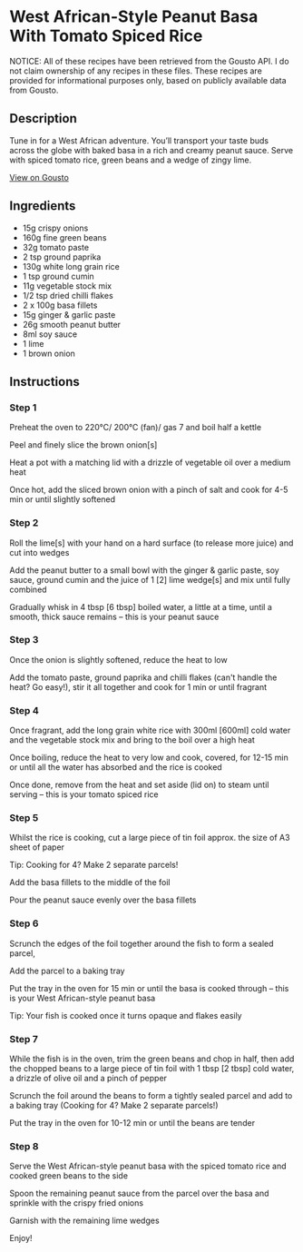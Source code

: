 # West African-Style Peanut Basa With Tomato Spiced Rice

NOTICE: All of these recipes have been retrieved from the Gousto API. I do not claim ownership of any recipes in these files. These recipes are provided for informational purposes only, based on publicly available data from Gousto.

## Description

Tune in for a West African adventure. You’ll transport your taste buds across the globe with baked basa in a rich and creamy peanut sauce. Serve with spiced tomato rice, green beans and a wedge of zingy lime. 

[View on Gousto](https://www.gousto.co.uk/recipes/cookbook/west-african-style-peanut-basa-with-tomato-spiced-rice)

## Ingredients

- 15g crispy onions
- 160g fine green beans
- 32g tomato paste
- 2 tsp ground paprika
- 130g white long grain rice
- 1 tsp ground cumin
- 11g vegetable stock mix
- 1/2 tsp dried chilli flakes
- 2 x 100g basa fillets
- 15g ginger & garlic paste
- 26g smooth peanut butter
- 8ml soy sauce
- 1 lime
- 1 brown onion

## Instructions


### Step 1

Preheat the oven to 220°C/ 200°C (fan)/ gas 7 and boil half a kettle

Peel and finely slice the brown onion<span class="text-danger">[s]</span>

Heat a pot with a matching lid with a drizzle of vegetable oil over a medium heat

Once hot, add the sliced brown onion with a pinch of salt and cook for 4-5 min or until slightly softened


### Step 2

Roll the lime<span class="text-danger">[s]</span> with your hand on a hard surface (to release more juice) and cut into wedges

Add the peanut butter to a small bowl with the ginger & garlic paste, soy sauce, ground cumin and the juice of 1 <span class="text-danger">[2] </span>lime wedge<span class="text-danger">[s]</span> and mix until fully combined

Gradually whisk in 4 tbsp <span class="text-danger">[6 tbsp]</span> boiled water, a little at a time, until a smooth, thick sauce remains – this is your peanut sauce


### Step 3

Once the onion is slightly softened, reduce the heat to low

Add the tomato paste, ground paprika and chilli flakes (can't handle the heat? Go easy!), stir it all together and cook for 1 min or until fragrant


### Step 4

Once fragrant, add the long grain white rice with 300ml <span class="text-danger">[600ml] </span>cold water and the vegetable stock mix and bring to the boil over a high heat

Once boiling, reduce the heat to very low and cook, covered, for 12-15 min or until all the water has absorbed and the rice is cooked

Once done, remove from the heat and set aside (lid on) to steam until serving – this is your tomato spiced rice


### Step 5

Whilst the rice is cooking, cut a large piece of tin foil approx. the size of A3 sheet of paper

Tip: Cooking for 4? Make 2 separate parcels!

Add the basa fillets to the middle of the foil

Pour the peanut sauce evenly over the basa fillets


### Step 6

Scrunch the edges of the foil together around the fish to form a sealed parcel,

Add the parcel to a baking tray

Put the tray in the oven for 15 min or until the basa is cooked through – this is your West African-style peanut basa

Tip: Your fish is cooked once it turns opaque and flakes easily


### Step 7

While the fish is in the oven, trim the green beans and chop in half, then add the chopped beans to a large piece of tin foil with 1 tbsp <span class="text-danger">[2 tbsp] </span>cold water, a drizzle of olive oil and a pinch of pepper

Scrunch the foil around the beans to form a tightly sealed parcel and add to a baking tray (Cooking for 4? Make 2 separate parcels!)

Put the tray in the oven for 10-12 min or until the beans are tender

### Step 8

Serve the West African-style peanut basa with the spiced tomato rice and cooked green beans to the side

Spoon the remaining peanut sauce from the parcel over the basa and sprinkle with the crispy fried onions

Garnish with the remaining lime wedges

Enjoy!

